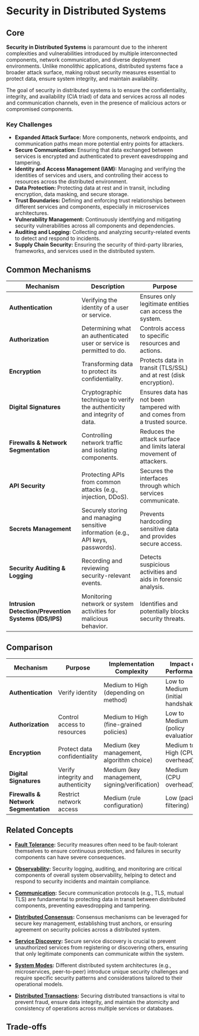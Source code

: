 # Security in Distributed Systems

## Core

**Security in Distributed Systems** is paramount due to the inherent complexities and vulnerabilities introduced by multiple interconnected components, network communication, and diverse deployment environments. Unlike monolithic applications, distributed systems face a broader attack surface, making robust security measures essential to protect data, ensure system integrity, and maintain availability.

The goal of security in distributed systems is to ensure the confidentiality, integrity, and availability (CIA triad) of data and services across all nodes and communication channels, even in the presence of malicious actors or compromised components.

### Key Challenges

-   **Expanded Attack Surface:** More components, network endpoints, and communication paths mean more potential entry points for attackers.
-   **Secure Communication:** Ensuring that data exchanged between services is encrypted and authenticated to prevent eavesdropping and tampering.
-   **Identity and Access Management (IAM):** Managing and verifying the identities of services and users, and controlling their access to resources across the distributed environment.
-   **Data Protection:** Protecting data at rest and in transit, including encryption, data masking, and secure storage.
-   **Trust Boundaries:** Defining and enforcing trust relationships between different services and components, especially in microservices architectures.
-   **Vulnerability Management:** Continuously identifying and mitigating security vulnerabilities across all components and dependencies.
-   **Auditing and Logging:** Collecting and analyzing security-related events to detect and respond to incidents.
-   **Supply Chain Security:** Ensuring the security of third-party libraries, frameworks, and services used in the distributed system.

## Common Mechanisms

| Mechanism | Description | Purpose |
|---|---|---|
| **Authentication** | Verifying the identity of a user or service. | Ensures only legitimate entities can access the system. |
| **Authorization** | Determining what an authenticated user or service is permitted to do. | Controls access to specific resources and actions. |
| **Encryption** | Transforming data to protect its confidentiality. | Protects data in transit (TLS/SSL) and at rest (disk encryption). |
| **Digital Signatures** | Cryptographic technique to verify the authenticity and integrity of data. | Ensures data has not been tampered with and comes from a trusted source. |
| **Firewalls & Network Segmentation** | Controlling network traffic and isolating components. | Reduces the attack surface and limits lateral movement of attackers. |
| **API Security** | Protecting APIs from common attacks (e.g., injection, DDoS). | Secures the interfaces through which services communicate. |
| **Secrets Management** | Securely storing and managing sensitive information (e.g., API keys, passwords). | Prevents hardcoding sensitive data and provides secure access. |
| **Security Auditing & Logging** | Recording and reviewing security-relevant events. | Detects suspicious activities and aids in forensic analysis. |
| **Intrusion Detection/Prevention Systems (IDS/IPS)** | Monitoring network or system activities for malicious behavior. | Identifies and potentially blocks security threats. |

## Comparison

| Mechanism | Purpose | Implementation Complexity | Impact on Performance |
|---|---|---|---|
| **Authentication** | Verify identity | Medium to High (depending on method) | Low to Medium (initial handshake) |
| **Authorization** | Control access to resources | Medium to High (fine-grained policies) | Low to Medium (policy evaluation) |
| **Encryption** | Protect data confidentiality | Medium (key management, algorithm choice) | Medium to High (CPU overhead) |
| **Digital Signatures** | Verify integrity and authenticity | Medium (key management, signing/verification) | Medium (CPU overhead) |
| **Firewalls & Network Segmentation** | Restrict network access | Medium (rule configuration) | Low (packet filtering) |

## Related Concepts



-   **[Fault Tolerance](../fault-tolerance/README.md):** Security measures often need to be fault-tolerant themselves to ensure continuous protection, and failures in security components can have severe consequences.

-   **[Observability](../observability/README.md):** Security logging, auditing, and monitoring are critical components of overall system observability, helping to detect and respond to security incidents and maintain compliance.

-   **[Communication](../communication/README.md):** Secure communication protocols (e.g., TLS, mutual TLS) are fundamental to protecting data in transit between distributed components, preventing eavesdropping and tampering.

-   **[Distributed Consensus](../distributed-consensus/README.md):** Consensus mechanisms can be leveraged for secure key management, establishing trust anchors, or ensuring agreement on security policies across a distributed system.

-   **[Service Discovery](../service-discovery/README.md):** Secure service discovery is crucial to prevent unauthorized services from registering or discovering others, ensuring that only legitimate components can communicate within the system.

-   **[System Modes](../system-mode/README.md):** Different distributed system architectures (e.g., microservices, peer-to-peer) introduce unique security challenges and require specific security patterns and considerations tailored to their operational models.

-   **[Distributed Transactions](../distributed-transactions/README.md):** Securing distributed transactions is vital to prevent fraud, ensure data integrity, and maintain the atomicity and consistency of operations across multiple services or databases.

## Trade-offs
